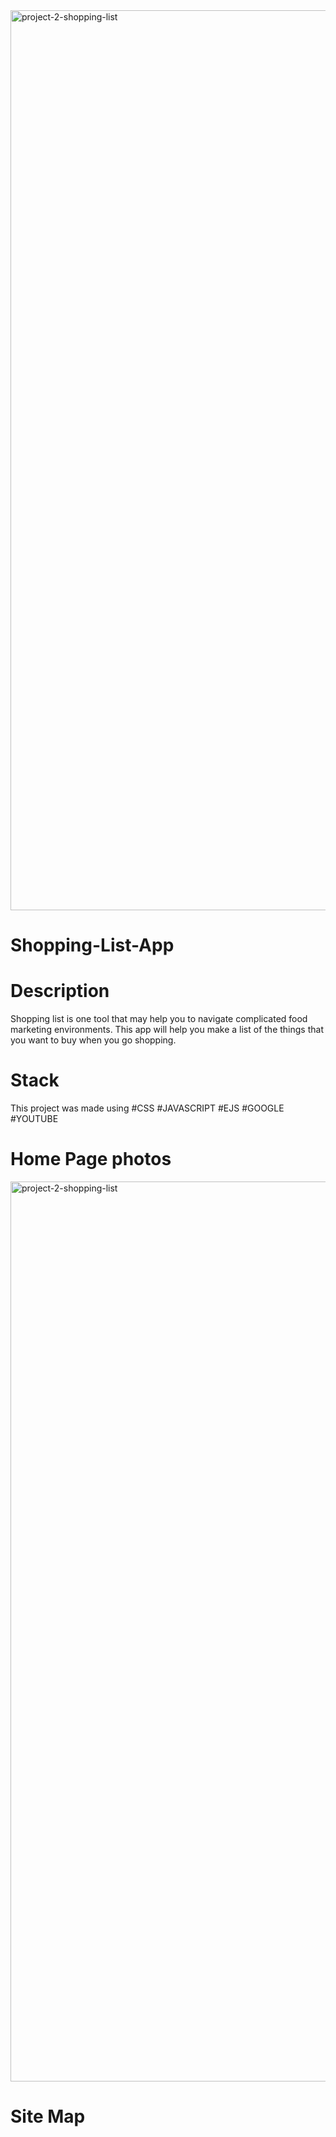 
<img width="1440" alt="project-2-shopping-list" src="https://user-images.githubusercontent.com/98294096/166087393-c40705bf-ed72-434c-8ae7-a44ce630f81b.png">

# Shopping-List-App

# Description

Shopping list is one tool that may help you to navigate complicated food marketing environments. This app will help you make a list of the things that you want to buy when you go shopping.



# Stack

This project was made using
#CSS #JAVASCRIPT #EJS #GOOGLE #YOUTUBE


# Home Page photos

<img width="1440" alt="project-2-shopping-list" src="https://user-images.githubusercontent.com/98294096/166088028-38e97f99-b5d0-454a-a078-a770cb31b165.png">

# Site Map

